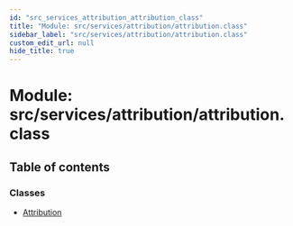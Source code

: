 ```yaml
---
id: "src_services_attribution_attribution_class"
title: "Module: src/services/attribution/attribution.class"
sidebar_label: "src/services/attribution/attribution.class"
custom_edit_url: null
hide_title: true
---
```


# Module: src/services/attribution/attribution.class

## Table of contents

### Classes

- [Attribution](../classes/src_services_attribution_attribution_class.attribution.md)
